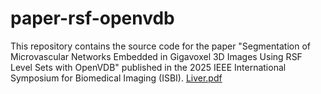 # paper-rsf-openvdb
This repository contains the source code for the paper "Segmentation of Microvascular Networks Embedded in Gigavoxel 3D Images Using RSF Level Sets with OpenVDB" published in the 2025 IEEE International Symposium for Biomedical Imaging (ISBI).
[Liver.pdf](https://github.com/user-attachments/files/18336613/Liver.pdf)
